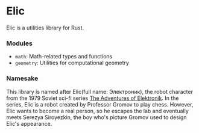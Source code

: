 
# Elic

Elic is a utilities library for Rust.

### Modules 

- `math`: Math-related types and functions
- `geometry`: Utilities for computational geometry

### Namesake

This library is named after Elic(full name: Электроник), the robot character from the 1979 Soviet sci-fi series [The Adventures of Elektronik](https://en.wikipedia.org/wiki/The_Adventures_of_the_Elektronic). In the series, Elic is a robot created by Professor Gromov to play chess. However, Elic wants to become a real person, so he escapes the lab and eventually meets Serezya Siroyezkin, the boy who's picture Gromov used to design Elic's appearance.
